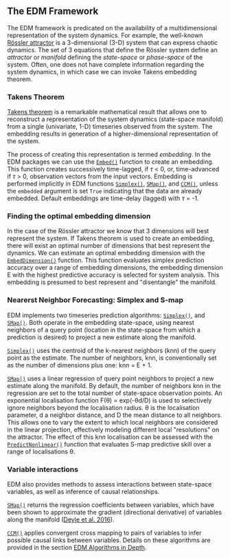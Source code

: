 ## The EDM Framework
The EDM framework is predicated on the availability of a multidimensional
representation of the system dynamics.  For example, the well-known
[Rössler attractor](https://en.wikipedia.org/wiki/R%C3%B6ssler_attractor)
is a 3-dimensional (3-D) system that can express chaotic dynamics.
The set of 3 equations that define the Rössler system define an _attractor_
or _manifold_ defining the _state-space_ or _phase-space_ of the system. 
Often, one does not have complete information regarding the system
dynamics, in which case we can invoke Takens embedding theorem.

### Takens Theorem
[Takens theorem](https://en.wikipedia.org/wiki/Takens%27s_theorem) 
is a remarkable mathematical result that allows one to reconstruct a
representation of the system dynamics (state-space manifold) from a
single (univariate, 1-D) timeseries observed from the system.  The embedding
results in generation of a higher-dimensional representation of the system.

The process of creating this representation is termed _embedding_.  In the
EDM packages we can use the [`Embed()`](../edm_functions/#embed)
function to create an embedding.  This function creates successively
time-lagged, if _τ_ < 0, or, time-advanced if _τ_ > 0, observation vectors
from the input vectors.  Embedding is performed implicitly in EDM functions
[`Simplex()`](../edm_functions/#simplex),
[`SMap()`](../edm_functions/#smap), and [`CCM()`](../edm_functions/#ccm),
unless the `embedded` argument is set `True` indicating that the data are
already embedded. Default embeddings are time-delay (lagged) with _τ_ = -1.

<!--- ![lorenz-logo](imgs/Lorenz_logo.png){: style="height:200px;width:200px"}--->

### Finding the optimal embedding dimension
In the case of the Rössler attractor we know that 3 dimensions will
best represent the system.  If Takens theorem is used to create an
embedding, there will exist an optimal number of dimensions that best represent
the dynamics.  We can estimate an optimal embedding dimension with the
[`EmbedDimension()`](../edm_functions/#embeddimension) function.
This function evaluates simplex prediction accuracy over a range of embedding
dimensions, the embedding dimension E with the highest predictive accuracy is
selected for system analysis.  This embedding is presumed to best represent
and "disentangle" the manifold.

### Nearerst Neighbor Forecasting: Simplex and S-map
EDM implements two timeseries prediction algorithms:
[`Simplex()`](../edm_functions/#simplex), and
[`SMap()`](../edm_functions/#smap).
Both operate in the embedding state-space, using nearest neighbors
of a query point (location in the state-space from which a prediction is
desired) to project a new estimate along the manifold.

[`Simplex()`](../edm_functions/#simplex) uses the centroid of the k-nearest
neighbors (knn) of the query point as the estimate.  The number of neighbors,
knn, is conventionally set as the number of dimensions plus one: knn = E + 1. 

[`SMap()`](../edm_functions/#smap) uses a linear regression of query
point neighbors to project a new estimate along the manifold.  By default,
the number of
neighbors knn in the regression are set to the total number of state-space
observation points. An exponential localisation function F(θ) = exp(-θd/D)
is used to selectively ignore neighbors beyond the localisation radius. 
θ is the localisation parameter, d a neighbor distance, and D the mean
distance to all neighbors.  This allows one to vary the
extent to which local neighbors are considered in the linear projection,
effectively modeling different local "resolutions" on the attractor.
The effect of this knn localisation can be assessed with the
[`PredictNonlinear()`](../edm_functions/#predictnonlinear) function that
evaluates S-map predictive skill over a range of localisations θ. 

### Variable interactions
EDM also provides methods to assess interactions between state-space
variables, as well as inference of causal relationships.

[`SMap()`](../edm_functions/#smap) returns the regression coefficients
between variables, which have been shown to approximate the gradient
(directional derivative) of variables along the manifold
([Deyle et al. 2016](https://royalsocietypublishing.org/doi/full/10.1098/rspb.2015.2258)).

[`CCM()`](../edm_functions/#ccm) applies convergent cross mapping
to pairs of variables to infer possible causal links between variables.
Details on these algorithms are provided in the section
[EDM Algorithms in Depth](../algorithms_in_depth).

